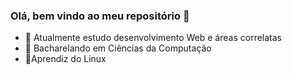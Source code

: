 ### Olá, bem vindo ao meu repositório 👋


- 🔭 Atualmente estudo desenvolvimento Web e áreas correlatas
- 🌱 Bacharelando em Ciências da Computação
- :penguin:Aprendiz do Linux


